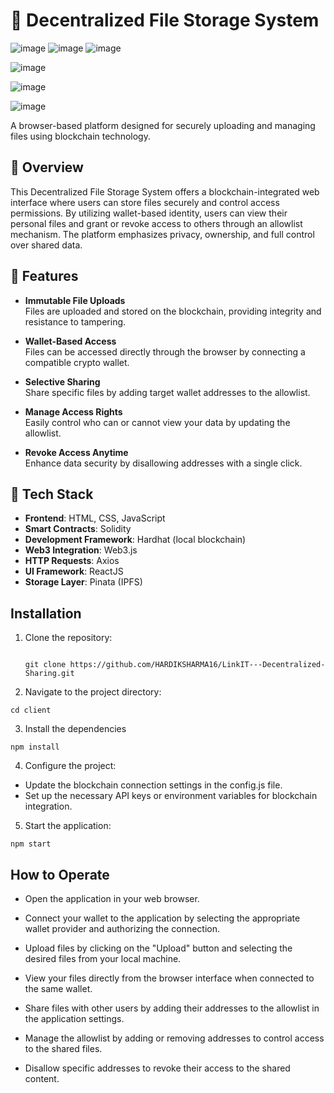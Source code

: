 # 💾 Decentralized File Storage System

![image](https://github.com/user-attachments/assets/b01ebc85-a3ce-455b-95d4-efc6549cbaea)
![image](https://github.com/user-attachments/assets/29b02b9d-b207-4f49-b350-8e775857342a)
![image](https://github.com/user-attachments/assets/6e840f2b-7146-41f1-b3b1-3d44b78934dc)

![image](https://github.com/user-attachments/assets/4b41a8b6-e843-4147-a8dc-d44e72867e94)

![image](https://github.com/user-attachments/assets/ec6a4687-d90e-44b0-86ef-5b9018ec1c64)

![image](https://github.com/user-attachments/assets/8e0666b5-6c93-46d0-a36b-4df2da07b80e)




A browser-based platform designed for securely uploading and managing files using blockchain technology.

## 📌 Overview

This Decentralized File Storage System offers a blockchain-integrated web interface where users can store files securely and control access permissions. By utilizing wallet-based identity, users can view their personal files and grant or revoke access to others through an allowlist mechanism. The platform emphasizes privacy, ownership, and full control over shared data.

## 🌟 Features

- **Immutable File Uploads**  
  Files are uploaded and stored on the blockchain, providing integrity and resistance to tampering.

- **Wallet-Based Access**  
  Files can be accessed directly through the browser by connecting a compatible crypto wallet.

- **Selective Sharing**  
  Share specific files by adding target wallet addresses to the allowlist.

- **Manage Access Rights**  
  Easily control who can or cannot view your data by updating the allowlist.

- **Revoke Access Anytime**  
  Enhance data security by disallowing addresses with a single click.

## 🧰 Tech Stack

- **Frontend**: HTML, CSS, JavaScript  
- **Smart Contracts**: Solidity  
- **Development Framework**: Hardhat (local blockchain)  
- **Web3 Integration**: Web3.js  
- **HTTP Requests**: Axios  
- **UI Framework**: ReactJS  
- **Storage Layer**: Pinata (IPFS)


## Installation

1. Clone the repository:

   ```shell

   git clone https://github.com/HARDIKSHARMA16/LinkIT---Decentralized-Sharing.git

   ```

2. Navigate to the project directory:

```
cd client
```

3. Install the dependencies

```
npm install
```

4. Configure the project:

- Update the blockchain connection settings in the config.js file.
- Set up the necessary API keys or environment variables for blockchain integration.

5. Start the application:

```shell
npm start
```

## How to Operate

- Open the application in your web browser.

- Connect your wallet to the application by selecting the appropriate wallet provider and authorizing the connection.

- Upload files by clicking on the "Upload" button and selecting the desired files from your local machine.

- View your files directly from the browser interface when connected to the same wallet.

- Share files with other users by adding their addresses to the allowlist in the application settings.

- Manage the allowlist by adding or removing addresses to control access to the shared files.

- Disallow specific addresses to revoke their access to the shared content.




